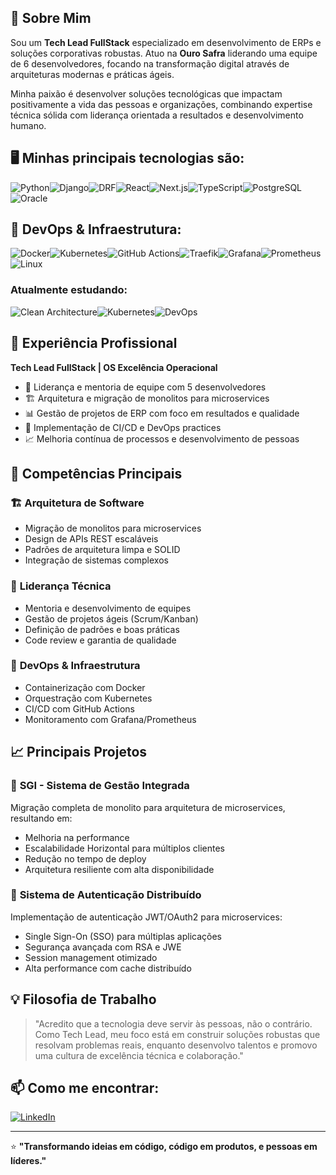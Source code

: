 ## 🚀 Sobre Mim

Sou um **Tech Lead FullStack** especializado em desenvolvimento de ERPs e soluções corporativas robustas. Atuo na **Ouro Safra** liderando uma equipe de 6 desenvolvedores, focando na transformação digital através de arquiteturas modernas e práticas ágeis.

Minha paixão é desenvolver soluções tecnológicas que impactam positivamente a vida das pessoas e organizações, combinando expertise técnica sólida com liderança orientada a resultados e desenvolvimento humano.

## 🖥️ Minhas principais tecnologias são:

![Python](https://img.shields.io/badge/Python-3776AB?style=for-the-badge&logo=python&logoColor=white)![Django](https://img.shields.io/badge/Django-092E20?style=for-the-badge&logo=django&logoColor=white)![DRF](https://img.shields.io/badge/Django_REST-092E20?style=for-the-badge&logo=django&logoColor=white)![React](https://img.shields.io/badge/React-20232A?style=for-the-badge&logo=react&logoColor=61DAFB)![Next.js](https://img.shields.io/badge/Next.js-000000?style=for-the-badge&logo=next.js&logoColor=white)![TypeScript](https://img.shields.io/badge/TypeScript-007ACC?style=for-the-badge&logo=typescript&logoColor=white)![PostgreSQL](https://img.shields.io/badge/PostgreSQL-316192?style=for-the-badge&logo=postgresql&logoColor=white)![Oracle](https://img.shields.io/badge/Oracle-F80000?style=for-the-badge&logo=oracle&logoColor=white)

## 🔧 DevOps & Infraestrutura:

![Docker](https://img.shields.io/badge/Docker-2496ED?style=for-the-badge&logo=docker&logoColor=white)![Kubernetes](https://img.shields.io/badge/Kubernetes-326CE5?style=for-the-badge&logo=kubernetes&logoColor=white)![GitHub Actions](https://img.shields.io/badge/GitHub_Actions-2088FF?style=for-the-badge&logo=github-actions&logoColor=white)![Traefik](https://img.shields.io/badge/Traefik-24A1C1?style=for-the-badge&logo=traefikproxy&logoColor=white)![Grafana](https://img.shields.io/badge/Grafana-F46800?style=for-the-badge&logo=grafana&logoColor=white)![Prometheus](https://img.shields.io/badge/Prometheus-E6522C?style=for-the-badge&logo=prometheus&logoColor=white)![Linux](https://img.shields.io/badge/Linux-FCC624?style=for-the-badge&logo=linux&logoColor=black)

### Atualmente estudando:

![Clean Architecture](https://img.shields.io/badge/Clean_Architecture-00599C?style=for-the-badge&logo=architecture&logoColor=white)![Kubernetes](https://img.shields.io/badge/Kubernetes-326CE5?style=for-the-badge&logo=kubernetes&logoColor=white)![DevOps](https://img.shields.io/badge/DevOps-FF6B6B?style=for-the-badge&logo=devops&logoColor=white)

## 💼 Experiência Profissional

**Tech Lead FullStack | OS Excelência Operacional**
- 👥 Liderança e mentoria de equipe com 5 desenvolvedores
- 🏗️ Arquitetura e migração de monolitos para microservices
- 📊 Gestão de projetos de ERP com foco em resultados e qualidade
- 🔧 Implementação de CI/CD e DevOps practices
- 📈 Melhoria contínua de processos e desenvolvimento de pessoas

## 🎯 Competências Principais

### 🏗️ **Arquitetura de Software**
- Migração de monolitos para microservices
- Design de APIs REST escaláveis
- Padrões de arquitetura limpa e SOLID
- Integração de sistemas complexos

### 👥 **Liderança Técnica**
- Mentoria e desenvolvimento de equipes
- Gestão de projetos ágeis (Scrum/Kanban)
- Definição de padrões e boas práticas
- Code review e garantia de qualidade

### 🔧 **DevOps & Infraestrutura**
- Containerização com Docker
- Orquestração com Kubernetes
- CI/CD com GitHub Actions
- Monitoramento com Grafana/Prometheus

## 📈 Principais Projetos

### 🏢 **SGI - Sistema de Gestão Integrada**
Migração completa de monolito para arquitetura de microservices, resultando em:
- Melhoria na performance
- Escalabilidade Horizontal para múltiplos clientes
- Redução no tempo de deploy
- Arquitetura resiliente com alta disponibilidade

### 🔐 **Sistema de Autenticação Distribuído**
Implementação de autenticação JWT/OAuth2 para microservices:
- Single Sign-On (SSO) para múltiplas aplicações
- Segurança avançada com RSA e JWE
- Session management otimizado
- Alta performance com cache distribuído

## 💡 Filosofia de Trabalho

> "Acredito que a tecnologia deve servir às pessoas, não o contrário. Como Tech Lead, meu foco está em construir soluções robustas que resolvam problemas reais, enquanto desenvolvo talentos e promovo uma cultura de excelência técnica e colaboração."

## 📫 Como me encontrar:

[![LinkedIn](https://img.shields.io/badge/LinkedIn-0077B5?style=for-the-badge&logo=linkedin&logoColor=white)](https://www.linkedin.com/in/malaiobol/)

---

⭐ **"Transformando ideias em código, código em produtos, e pessoas em líderes."**
